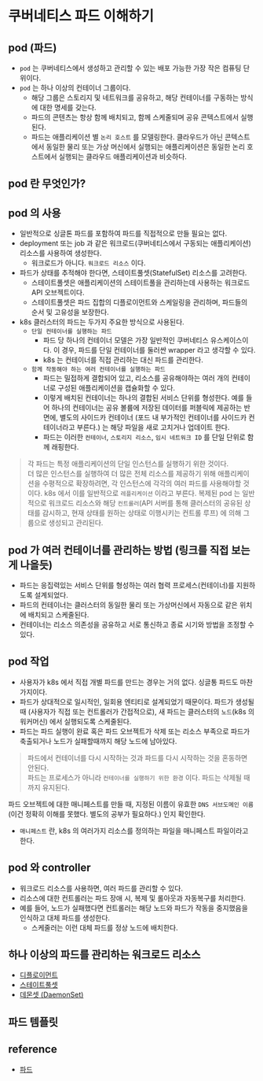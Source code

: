 # 쿠버네티스 파드 이해하기

## pod (파드)
* `pod` 는 쿠버네티스에서 생성하고 관리할 수 있는 배포 가능한 가장 작은 컴퓨팅 단위이다.   
* `pod` 는 하나 이상의 컨테이너 그룹이다.
  * 해당 그룹은 스토리지 및 네트워크를 공유하고, 해당 컨테이너를 구동하는 방식에 대한 명세를 갖는다.
  * 파드의 콘텐츠는 항상 함께 배치되고, 함께 스케줄되며 공유 콘텍스트에서 실행된다.
  * 파드는 애플리케이션 별 `논리 호스트` 를 모델링한다. 클라우드가 아닌 콘텍스트에서 동일한 물리 또는 가상 머신에서 실행되는 애플리케이션은 동일한 논리 호스트에서 실행되는 클라우드 애플리케이션과 비슷하다.

## pod 란 무엇인가?

## pod 의 사용
* 일반적으로 싱글톤 파드를 포함하여 파드를 직접적으로 만들 필요는 없다.
* deployment 또는 job 과 같은 워크로드(쿠버네티스에서 구동되는 애플리케이션) 리소스를 사용하여 생성한다.
  * 워크로드가 아니다. `워크로드 리소스` 이다.
* 파드가 상태를 추적해야 한다면, 스테이트풀셋(StatefulSet) 리소스를 고려한다.
  * 스테이트풀셋은 애플리케이션의 스테이트풀을 관리하는데 사용하는 워크로드 API 오브젝트이다.
  * 스테이트풀셋은 파드 집합의 디플로이먼트와 스케일링을 관리하며, 파드들의 순서 및 고유성을 보장한다.
* k8s 클러스터의 파드는 두가지 주요한 방식으로 사용된다.
  * `단일 컨테이너를 실행하는 파드`
    *  파드 당 하나의 컨테이너 모델은 가장 일반적인 쿠버네티스 유스케이스이다. 이 경우, 파드를 단일 컨테이너를 둘러싼 wrapper 라고 생각할 수 있다. 
    *  k8s 는 컨테이너를 직접 관리하는 대신 파드를 관리한다.
  * `함께 작동해야 하는 여러 컨테이너를 실행하는 파드` 
    * 파드는 밀접하게 결합되어 있고, 리소스를 공유해야하는 여러 개의 컨테이너로 구성된 애플리케이션을 캡슐화할 수 있다.
    * 이렇게 배치된 컨테이너는 하나의 결합된 서비스 단위를 형성한다. 예를 들어 하나의 컨테이너는 공유 볼륨에 저장된 데이터를 퍼블릭에 제공하는 반면에, 별도의 사이드카 컨테이너 (포드 내 부가적인 컨테이너를 사이드카 컨테이너라고 부른다.) 는 해당 파일을 새로 고치거나 업데이트 한다.
    * 파드는 이러한 `컨테이너`, `스토리지 리소스`, `임시 네트워크 ID` 를 단일 단위로 함께 래핑한다.

> 각 파드는 특정 애플리케이션의 단일 인스턴스를 실행하기 위한 것이다.   
> 더 많은 인스턴스를 실행하여 더 많은 전체 리소스를 제공하기 위해 애플리케이션을 수평적으로 확장하려면, 각 인스턴스에 각각의 여러 파드를 사용해야할 것이다.
> k8s 에서 이를 일반적으로 `레플리케이션` 이라고 부른다. 복제된 pod 는 일반적으로 워크로드 리소스와 해당 `컨트롤러`(API 서버를 통해 클러스터의 공유된 상태를 감시하고, 현재 상태를 원하는 상태로 이행시키는 컨트롤 루프) 에 의해 그룹으로 생성되고 관리된다. 

## pod 가 여러 컨테이너를 관리하는 방법 (링크를 직접 보는게 나을듯)
* 파드는 응집력있는 서비스 단위를 형성하는 여러 협력 프로세스(컨테이너)를 지원하도록 설계되었다.   
* 파드의 컨테이너는 클러스터의 동일한 물리 또는 가상머신에서 자동으로 같은 위치에 배치되고 스케줄된다.
* 컨테이너는 리소스 의존성을 공유하고 서로 통신하고 종료 시기와 방법을 조정할 수 있다.

## pod 작업
* 사용자가 k8s 에서 직접 개별 파드를 만드는 경우는 거의 없다. 싱글통 파드도 마찬가지이다.
* 파드가 상대적으로 일시적인, 일회용 엔티티로 설계되었기 때문이다. 파드가 생성될 때 (사용자가 직접 또는 컨트롤러가 간접적으로), 새 파드는 클러스터의 `노드`(k8s 의 워커머신) 에서 실행되도록 스케줄된다.
* 파드는 파드 실행이 완료 혹은 파드 오브젝트가 삭제 또는 리소스 부족으로 파드가 축출되거나 노드가 실패할때까지 해당 노드에 남아있다.
> 파드에서 컨테이너를 다시 시작하는 것과 파드를 다시 시작하는 것을 혼동하면 안된다.   
> 파드는 프로세스가 아니라 `컨테이너를 실행하기 위한 환경` 이다. 파드는 삭제될 때까지 유지된다.

파드 오브젝트에 대한 매니페스트를 만들 때, 지정된 이름이 유효한 `DNS 서브도메인 이름`(이건 정확히 이해를 못했다. 별도의 공부가 필요하다.) 인지 확인한다.
* `매니페스트` 란, k8s 의 여러가지 리소스를 정의하는 파일을 매니페스트 파일이라고 한다.

## pod 와 controller
* 워크로드 리소스를 사용하면, 여러 파드를 관리할 수 있다.
* 리소스에 대한 컨트롤러는 파드 장애 시, 복제 및 롤아웃과 자동복구를 처리한다.
* 예를 들어, 노드가 실패했다면 컨트롤러는 해당 노드와 파드가 작동을 중지했음을 인식하고 대체 파드를 생성한다.
  * 스케줄러는 이런 대체 파드를 정상 노드에 배치한다.

## 하나 이상의 파드를 관리하는 워크로드 리소스
* [디플로이먼트](https://kubernetes.io/ko/docs/concepts/workloads/controllers/deployment/)
* [스테이트풀셋](https://kubernetes.io/ko/docs/concepts/workloads/controllers/statefulset/)
* [데몬셋 (DaemonSet)](https://kubernetes.io/ko/docs/concepts/workloads/controllers/daemonset/)

## 파드 템플릿


## reference
* [파드](https://kubernetes.io/ko/docs/concepts/workloads/pods/)

